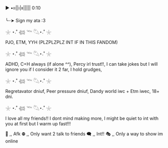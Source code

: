 ▶︎ •၊၊||၊|။||||| 0:10

╰┈➤ Sign my ata :3
 
 𓇼 ⋆.˚ 𓆉 𓆝 𓆡⋆.˚ 𓇼

 PJO, ETM, YYH (PLZPLZPLZ INT IF IN THIS FANDOM)

 𓇼 ⋆.˚ 𓆉 𓆝 𓆡⋆.˚ 𓇼

ADHD, C+H always (if alone ^^), Percy irl trust!!, I can take jokes but I will ignore you if I consider it 2 far, I hold grudges, 

 𓇼 ⋆.˚ 𓆉 𓆝 𓆡⋆.˚ 𓇼

 Regretavator dniuf, Peer pressure dniuf, Dandy world iwc + Etm iwec, 18+ dni.

  𓇼 ⋆.˚ 𓆉 𓆝 𓆡⋆.˚ 𓇼

I love all my friends!! I dont mind making more, I might be quiet to int with you at first but I warm up fast!!!

🌙 ,, Afk
⛔ ,, Only want 2 talk to friends
🗨️ ,, Int!!
🎭 ,, Only a way to show im online
